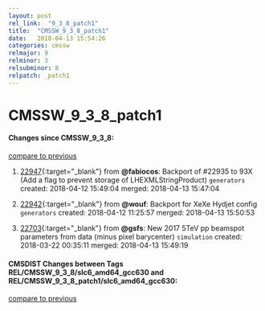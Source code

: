 ```yaml
---
layout: post
rel_link:  "9_3_8_patch1"
title:  "CMSSW_9_3_8_patch1"
date:   2018-04-13 15:54:26
categories: cmssw
relmajor: 9
relminor: 3
relsubminor: 8
relpatch: _patch1
---
```


# CMSSW_9_3_8_patch1
#### Changes since CMSSW_9_3_8:
[compare to previous](https://github.com/cms-sw/cmssw/compare/CMSSW_9_3_8...CMSSW_9_3_8_patch1)



1. [22947](http://github.com/cms-sw/cmssw/pull/22947){:target="_blank"}  from **@fabiocos**: Backport of #22935 to 93X (Add a flag to prevent storage of LHEXMLStringProduct) `generators`  created: 2018-04-12 15:49:04 merged: 2018-04-13 15:47:04



2. [22942](http://github.com/cms-sw/cmssw/pull/22942){:target="_blank"}  from **@wouf**: Backport for XeXe Hydjet config `generators`  created: 2018-04-12 11:25:57 merged: 2018-04-13 15:50:53



3. [22703](http://github.com/cms-sw/cmssw/pull/22703){:target="_blank"}  from **@gsfs**: New 2017 5TeV pp beamspot parameters from data (minus pixel barycenter) `simulation`  created: 2018-03-22 00:35:11 merged: 2018-04-13 15:49:19



#### CMSDIST Changes between Tags REL/CMSSW_9_3_8/slc6_amd64_gcc630 and REL/CMSSW_9_3_8_patch1/slc6_amd64_gcc630:
[compare to previous](https://github.com/cms-sw/cmsdist/compare/REL/CMSSW_9_3_8/slc6_amd64_gcc630...REL/CMSSW_9_3_8_patch1/slc6_amd64_gcc630)


